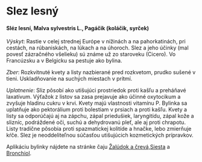 Slez lesný
==========

#### Sléz lesní, Malva sylvestris L., Pagáčik (koláčik, syrček)

*Výskyt*: Rastie v celej strednej Európe v nížinách a na pahorkatinách, pri
cestách, na rúbaniskách, na lúkach a na úhoroch. Slez a jeho účinky (mal povesť
zázračného všelieku) sú známe už zo staroveku (Cicero). Vo Francúzsku a v
Belgicku sa pestuje ako bylina.

*Zber*: Rozkvitnuté kvety a listy nazbierané pred rozkvetom, prudko sušené v
tieni. Uskladňovanie na suchých miestach v prítmí.

*Uplatnenie*: Sliz pôsobí ako utišujúci prostriedok proti kašľu a preháňavé
laxatívum. Výťažok z listov sa zasa prejavuje ako účinné oxytocikum a zvyšuje
hladinu cukru v krvi. Kvety majú vlastnosti vitamínu P. Bylinka sa uplatňuje ako
pektorálium proti bolestiam v prsiach a proti kašľu. Kvety a listy sa odporúčajú
aj na zápchu, zápal priedušiek, laryngitídu, zápal kože a slizníc, podráždené
oči, suchú a dehydrovanú pleť, ale aj proti chrapotu. Listy tradične pôsobia
proti spazmatickej kolitíde a hnačke, lebo zmierňuje kŕče. Slez je
neoddeliteľnou súčasťou utišujúcich kozmetických prípravkov.

Aplikáciu bylinky nájdete na stránke čaju [Žalúdok a
črevá,](/caje/zaludok-creva)[Siesta](/caje/siesta) a
[Bronchiol](/caje/bronchiol).

